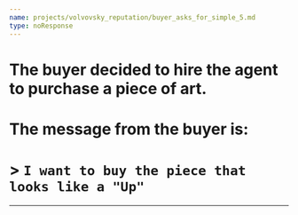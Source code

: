 ```yaml
---
name: projects/volvovsky_reputation/buyer_asks_for_simple_5.md
type: noResponse
---
```


# The buyer decided to hire the agent to purchase a piece of art.

# The message from the buyer is:

# > `I want to buy the piece that looks like a "Up"`

---
